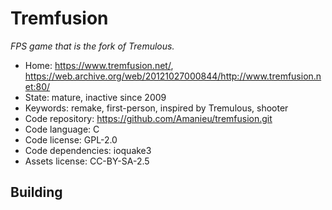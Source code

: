 # Tremfusion

_FPS game that is the fork of Tremulous._

- Home: https://www.tremfusion.net/, https://web.archive.org/web/20121027000844/http://www.tremfusion.net:80/
- State: mature, inactive since 2009
- Keywords: remake, first-person, inspired by Tremulous, shooter
- Code repository: https://github.com/Amanieu/tremfusion.git
- Code language: C
- Code license: GPL-2.0
- Code dependencies: ioquake3
- Assets license: CC-BY-SA-2.5

## Building
